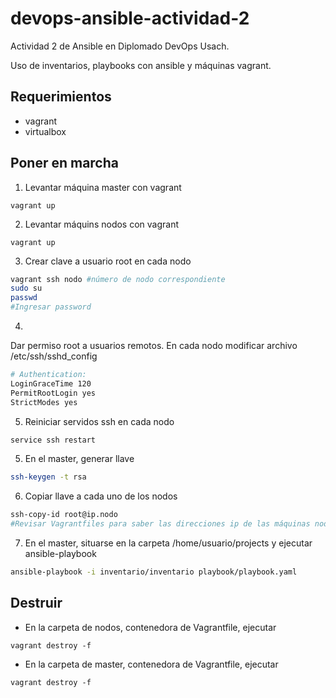 # devops-ansible-actividad-2

Actividad 2 de Ansible en Diplomado DevOps Usach.

Uso de inventarios, playbooks con ansible y máquinas vagrant.

## Requerimientos

- vagrant
- virtualbox

## Poner en marcha

1. Levantar máquina master con vagrant


````
vagrant up
````

2. Levantar máquins nodos con vagrant


````
vagrant up
````

3. Crear clave a usuario root en cada nodo


````bash
vagrant ssh nodo #número de nodo correspondiente
sudo su
passwd
#Ingresar password
````

4. 
Dar permiso root a usuarios remotos. En cada nodo modificar archivo /etc/ssh/sshd_config


````bash
# Authentication:
LoginGraceTime 120
PermitRootLogin yes
StrictModes yes
````

5. Reiniciar servidos ssh en cada nodo


````bash
service ssh restart
````

5. En el master, generar llave


````bash
ssh-keygen -t rsa
````

6. Copiar llave a cada uno de los nodos


````bash
ssh-copy-id root@ip.nodo 
#Revisar Vagrantfiles para saber las direcciones ip de las máquinas nodos
````

7. En el master, situarse en la carpeta  /home/usuario/projects y ejecutar ansible-playbook

````bash
ansible-playbook -i inventario/inventario playbook/playbook.yaml
`````

## Destruir

- En la carpeta de nodos, contenedora de Vagrantfile, ejecutar

```
vagrant destroy -f
```

- En la carpeta de master, contenedora de Vagrantfile, ejecutar

```
vagrant destroy -f
```

